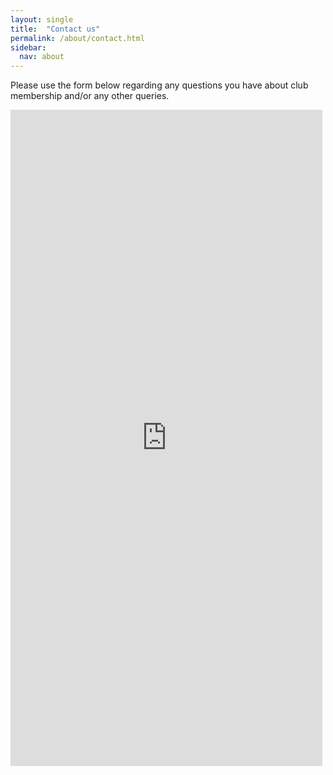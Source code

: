 ```yaml
---
layout: single
title:  "Contact us"
permalink: /about/contact.html
sidebar:
  nav: about
---
```


Please use the form below regarding any questions you have about club membership and/or any other queries.

<iframe aria-label='Contact us' frameborder="0" style="height:1050px;width:99%;border:none;" src='https://forms.zohopublic.eu/miltonkeyneschessclubgm1/form/Contactus/formperma/HIELPWHVtG_fXdT9nkxnf6KBwlC0d2NZqhhJLxLAV0M'></iframe>
